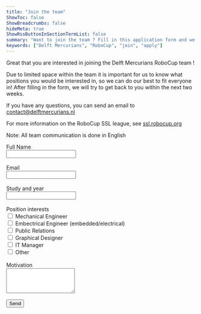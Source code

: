 ```yaml
---
title: "Join the team"
ShowToc: false
ShowBreadcrumbs: false
hideMeta: true
ShowRssButtonInSectionTermList: false
summary: "Want to join the team ? Fill in this application form and we will contact you as soon as possible"
keywords: ["Delft Mercurians", "RoboCup", "join", "apply"]
---
```


Great that you are interested in joining the Delft Mercurians RoboCup team !

Due to limited space within the team it is important for us to know what positions you would be interested in, so we can do our best to fit everyone in! After filling in the form, we will try to get back to you within the next two weeks.

If you have any questions, you can send an email to [contact@delftmercurians.nl](mailto:contact@delftmercurians.nl)

For more information on the RoboCup SSL league, see [ssl.robocup.org](https://ssl.robocup.org)

Note: All team communication is done in English

<div id="success" class="alert success">
  Thanks for your application ! We will get back to you as soon as possible
</div>

<form action="https://formsubmit.co/contact@delftmercurians.nl" method="POST">
  <label for="name">Full Name</label><br>
  <input id="name" type="text" name="name" required><br><br>
  <label for="name">Email</label><br>
  <input id="email" type="email" name="email" required><br><br>
  <label for="study">Study and year</label><br>
  <input id="study" type="text" name="study" required><br><br>
  <label>Position interests</label><br>
  <input type="checkbox" name="mechanical" id="mechanical" value="Mechanical Engineer">
  <label for="mechanical">Mechanical Engineer</label><br>
  <input type="checkbox" name="embectrical" id="embectrical" value="Embectrical Engineer (embedded/electrical)">
  <label for="embectrical">Embectrical Engineer (embedded/electrical)</label><br>
  <input type="checkbox" name="public-relations" id="public-relations" value="Public Relations">
  <label for="public-relations">Public Relations</label><br>
  <input type="checkbox" name="graphical-designer" id="graphical-designer" value="Graphical Designer">
  <label for="graphical-designer">Graphical Designer</label><br>
  <input type="checkbox" name="it-manager" id="it-manager" value="IT Manager">
  <label for="it-manager">IT Manager</label><br>
  <input type="checkbox" name="other" id="other" value="Other">
  <label for="other">Other</label><br><br>
  <label for="motivation">Motivation</label><br>
  <textarea id="motivation" name="motivation" required rows="4"></textarea><br><br>
  <input type="hidden" name="_next" value="https://delftmercurians.nl/join/#success">
  <input type="hidden" name="_subject" value="Application form response">
  <input type="hidden" name="_captcha" value="false">
  <input type="text" name="_honey" style="display:none">
  <button class="button accent" type="submit">
    <span>Send</span>
  </button>
</form>

<style>
#success {
  display: none;
}
#success:target{
  display: block;
}
</style>
